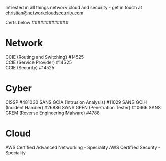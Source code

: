 Intrested in all things network,cloud and security - get in touch at christian@networkcloudsecurity.com

Certs below 
#############


Network
=======
CCIE (Routing and Switching) #14525 <br>
CCIE (Service Provider) #14525 <br>
CCIE (Security) #14525


Cyber
=======
CISSP #481030
SANS GCIA (Intrusion Analysis) #11029 
SANS GCIH (Incident Handler) #26886 
SANS GPEN (Penetration Tester) #10666
SANS GREM (Reverse Engineering Malware) #4788 


Cloud
======
AWS Certified Advanced Networking - Speciality
AWS Certified Security - Speciality

